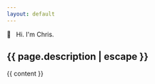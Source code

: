 ```yaml
---
layout: default
---
```


<article>
<p class="home-title">
👋 &nbsp; Hi. I'm Chris.
</p>
  <h1 class="sub-heading">
    {{ page.description | escape }}
  </h1>
  <div class="{{ page.markdown }} max-w-none">
    {{ content }}
  </div>
</article>
